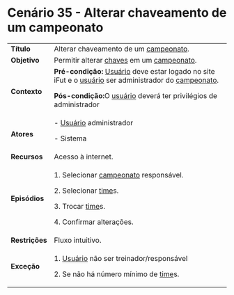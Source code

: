 # Cenário 35 - Alterar chaveamento de um campeonato

<table class="table table-striped border">
    <tr>
        <td>
            <b>Título</b>
        </td>
        <td> Alterar chaveamento de um <a href="../../lexico/#campeonato">campeonato</a>. </td>
    </tr>
    <tr>
        <td>
            <b>Objetivo</b>
        </td>
        <td>
            Permitir alterar <a href="../../lexico/#chaves">chaves</a> em um <a href="../../lexico/#campeonato">campeonato</a>. </td>
    </tr>
    <tr>
        <td>
            <b>Contexto</b>
        </td>
        <td>
            <b>Pré-condição:</b>  <a href="../../lexico/#usuario">Usuário</a> deve estar logado no site iFut e o  <a href="../../lexico/#usuario">usuário</a> ser administrador do <a href="../../lexico/#campeonato">campeonato</a>.
            <p><b>Pós-condição:</b>O  <a href="../../lexico/#usuario">usuário</a> deverá ter privilégios de administrador
            </p>
        </td>
    </tr>
    <tr>
        <td>
            <b>Atores</b>
        </td>
        <td>
            -  <a href="../../lexico/#usuario">Usuário</a> administrador
            <p>- Sistema</p>
        </td>
    </tr>
    <tr>
        <td>
            <b>Recursos</b>
        </td>
        <td>
            Acesso à internet.
        </td>
    </tr>
    <tr>
        <td>
            <b>Episódios</b>
        </td>
        <td> <p>1. Selecionar <a href="../../lexico/#campeonato">campeonato</a> responsável.</p>
            <p>2. Selecionar  <a href="../../lexico/#time">time</a>s.</p>
            <p>3. Trocar  <a href="../../lexico/#time">time</a>s.</p>
            <p>4. Confirmar alterações.</p>
        </td>
    </tr>
    <tr>
        <td>
            <b>Restrições</b>
        </td>
        <td>
            Fluxo intuitivo.
        </td>
    </tr>
    <tr>
        <td>
            <b>Exceção</b>
        </td>
        <td>
            <p>1.  <a href="../../lexico/#usuario">Usuário</a> não ser treinador/responsável</p>
            <p>2. Se não há número mínimo de  <a href="../../lexico/#time">time</a>s.</p>
        </td>
    </tr>
</table>
